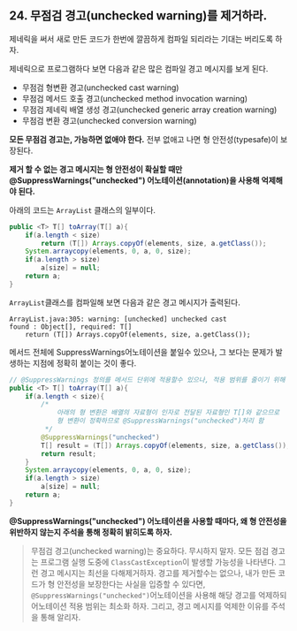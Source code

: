 ## 24. 무점검 경고(unchecked warning)를 제거하라.

제네릭을 써서 새로 만든 코드가 한번에 깔끔하게 컴파일 되리라는 기대는 버리도록 하자.

제네릭으로 프로그램하다 보면 다음과 같은 많은 컴파일 경고 메시지를 보게 된다.
- 무점검 형변환 경고(unchecked cast warning)
- 무점검 메서드 호출 경고(unchecked method invocation warning)
- 무점검 제네릭 배열 생성 경고(unchecked generic array creation warning)
- 무점검 변환 경고(unchecked conversion warning)


__모든 무점검 경고는, 가능하면 없애야 한다.__ 전부 없애고 나면 형 안전성(typesafe)이 보장된다.


__제거 할 수 없는 경고 메시지는 형 안전성이 확실할 때만 @SuppressWarnings("unchecked") 어노테이션(annotation)을 사용해 억제해야 된다.__



아래의 코드는 ```ArrayList``` 클래스의 일부이다.
```java
public <T> T[] toArray(T[] a){
    if(a.length < size)
        return (T[]) Arrays.copyOf(elements, size, a.getClass());
    System.arraycopy(elements, 0, a, 0, size);
    if(a.length > size)
        a[size] = null;
    return a;
}
```

```ArrayList```클래스를 컴파일해 보면 다음과 같은 경고 메시지가 출력된다.
```commandline
ArrayList.java:305: warning: [unchecked] unchecked cast
found : Object[], required: T[]
    return (T[]) Arrays.copyOf(elements, size, a.getClass());
```

메서드 전체에 SuppressWarnings어노테이션을 붙일수 있으나, 그 보다는 문제가 발생하는 지점에 정확히 붙이는 것이 좋다.
```java
// @SuppressWarnings 정의를 메서드 단위에 적용할수 있으나, 적용 범위를 줄이기 위해 지역 변수 사용함
public <T> T[] toArray(T[] a){
    if(a.length < size){
        /*
            아래의 형 변환은 배열의 자료형이 인자로 전달된 자료형인 T[]와 같으므로 
            형 변환이 정확하므로 @SuppressWarnings("unchecked")처리 함
         */
        @SuppressWarnings("unchecked")
        T[] result = (T[]) Arrays.copyOf(elements, size, a.getClass());
        return result;
    }
    System.arraycopy(elements, 0, a, 0, size);
    if(a.length > size)
        a[size] = null;
    return a;
}
```

__@SuppressWarnings("unchecked") 어노테이션을 사용할 때마다, 왜 형 안전성을 위반하지 않는지 주석을 통해 정확히 밝히도록 하자.__


> 무점검 경고(unchecked warning)는 중요하다. 무시하지 말자.
> 모든 점검 경고는 프로그램 실행 도중에 ```ClassCastException```이 발생할 가능성을 나타낸다.
> 그런 경고 메시지는 최선을 다해제거하자.
> 경고를 제거할수는 없으나, 내가 만든 코드가 형 안전성을 보장한다는 사실을 입증할 수 있다면, ```@SuppressWarnings("unchecked")```어노테이션을
> 사용해 해당 경고를 억제하되 어노테이션 적용 범위는 최소화 하자. 그리고, 경고 메시지를 억제한 이유를 주석을 통해 알리자.

